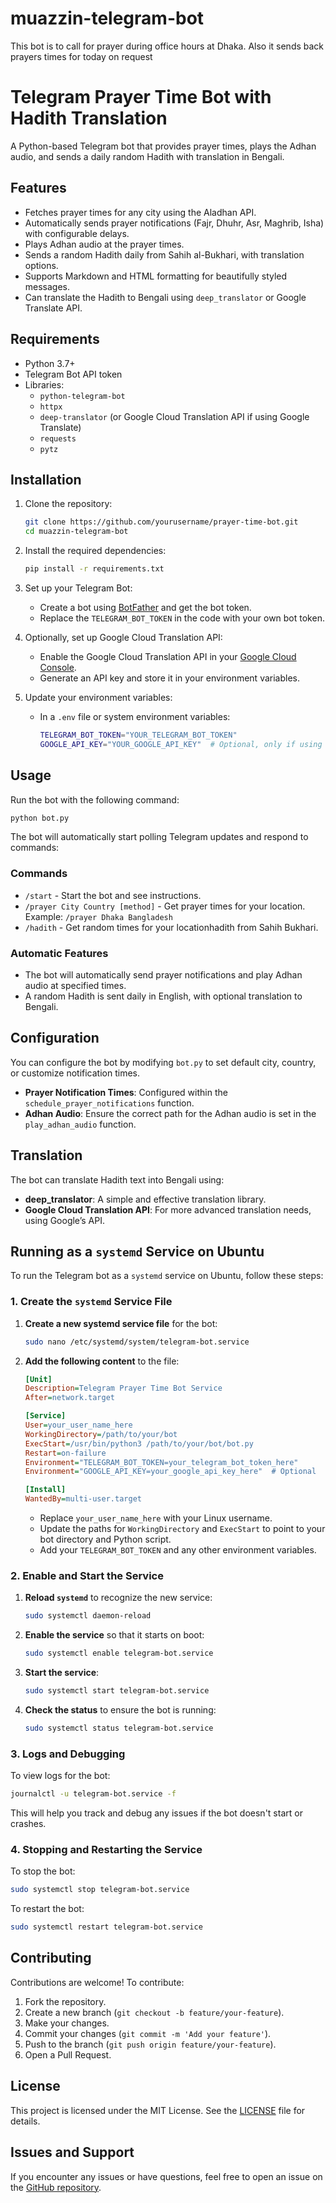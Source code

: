 # muazzin-telegram-bot
This bot is to call for prayer during office hours at Dhaka. Also it sends back prayers times for today on request

# Telegram Prayer Time Bot with Hadith Translation

A Python-based Telegram bot that provides prayer times, plays the Adhan audio, and sends a daily random Hadith with translation in Bengali.

## Features

- Fetches prayer times for any city using the Aladhan API.
- Automatically sends prayer notifications (Fajr, Dhuhr, Asr, Maghrib, Isha) with configurable delays.
- Plays Adhan audio at the prayer times.
- Sends a random Hadith daily from Sahih al-Bukhari, with translation options.
- Supports Markdown and HTML formatting for beautifully styled messages.
- Can translate the Hadith to Bengali using `deep_translator` or Google Translate API.

## Requirements

- Python 3.7+
- Telegram Bot API token
- Libraries:
  - `python-telegram-bot`
  - `httpx`
  - `deep-translator` (or Google Cloud Translation API if using Google Translate)
  - `requests`
  - `pytz`

## Installation

1. Clone the repository:
    ```bash
    git clone https://github.com/yourusername/prayer-time-bot.git
    cd muazzin-telegram-bot
    ```

2. Install the required dependencies:
    ```bash
    pip install -r requirements.txt
    ```

3. Set up your Telegram Bot:
   - Create a bot using [BotFather](https://core.telegram.org/bots#botfather) and get the bot token.
   - Replace the `TELEGRAM_BOT_TOKEN` in the code with your own bot token.

4. Optionally, set up Google Cloud Translation API:
   - Enable the Google Cloud Translation API in your [Google Cloud Console](https://cloud.google.com/translate/docs/setup).
   - Generate an API key and store it in your environment variables.

5. Update your environment variables:
    - In a `.env` file or system environment variables:
      ```bash
      TELEGRAM_BOT_TOKEN="YOUR_TELEGRAM_BOT_TOKEN"
      GOOGLE_API_KEY="YOUR_GOOGLE_API_KEY"  # Optional, only if using Google Translate
      ```

## Usage

Run the bot with the following command:

```bash
python bot.py
```

The bot will automatically start polling Telegram updates and respond to commands:

### Commands

- `/start` - Start the bot and see instructions.
- `/prayer City Country [method]` - Get prayer times for your location.
  Example: `/prayer Dhaka Bangladesh`
- `/hadith` - Get random times for your locationhadith from Sahih Bukhari.

### Automatic Features

- The bot will automatically send prayer notifications and play Adhan audio at specified times.
- A random Hadith is sent daily in English, with optional translation to Bengali.

## Configuration

You can configure the bot by modifying `bot.py` to set default city, country, or customize notification times.

- **Prayer Notification Times**: Configured within the `schedule_prayer_notifications` function.
- **Adhan Audio**: Ensure the correct path for the Adhan audio is set in the `play_adhan_audio` function.

## Translation

The bot can translate Hadith text into Bengali using:

- **deep_translator**: A simple and effective translation library.
- **Google Cloud Translation API**: For more advanced translation needs, using Google’s API.

## Running as a `systemd` Service on Ubuntu

To run the Telegram bot as a `systemd` service on Ubuntu, follow these steps:

### 1. Create the `systemd` Service File

1. **Create a new systemd service file** for the bot:
    ```bash
    sudo nano /etc/systemd/system/telegram-bot.service
    ```

2. **Add the following content** to the file:
    ```ini
    [Unit]
    Description=Telegram Prayer Time Bot Service
    After=network.target

    [Service]
    User=your_user_name_here
    WorkingDirectory=/path/to/your/bot
    ExecStart=/usr/bin/python3 /path/to/your/bot/bot.py
    Restart=on-failure
    Environment="TELEGRAM_BOT_TOKEN=your_telegram_bot_token_here"
    Environment="GOOGLE_API_KEY=your_google_api_key_here"  # Optional

    [Install]
    WantedBy=multi-user.target
    ```

    - Replace `your_user_name_here` with your Linux username.
    - Update the paths for `WorkingDirectory` and `ExecStart` to point to your bot directory and Python script.
    - Add your `TELEGRAM_BOT_TOKEN` and any other environment variables.

### 2. Enable and Start the Service

1. **Reload `systemd`** to recognize the new service:
    ```bash
    sudo systemctl daemon-reload
    ```

2. **Enable the service** so that it starts on boot:
    ```bash
    sudo systemctl enable telegram-bot.service
    ```

3. **Start the service**:
    ```bash
    sudo systemctl start telegram-bot.service
    ```

4. **Check the status** to ensure the bot is running:
    ```bash
    sudo systemctl status telegram-bot.service
    ```

### 3. Logs and Debugging

To view logs for the bot:
```bash
journalctl -u telegram-bot.service -f
```

This will help you track and debug any issues if the bot doesn't start or crashes.

### 4. Stopping and Restarting the Service

To stop the bot:
```bash
sudo systemctl stop telegram-bot.service
```

To restart the bot:
```bash
sudo systemctl restart telegram-bot.service
```

## Contributing

Contributions are welcome! To contribute:

1. Fork the repository.
2. Create a new branch (`git checkout -b feature/your-feature`).
3. Make your changes.
4. Commit your changes (`git commit -m 'Add your feature'`).
5. Push to the branch (`git push origin feature/your-feature`).
6. Open a Pull Request.

## License

This project is licensed under the MIT License. See the [LICENSE](LICENSE) file for details.

## Issues and Support

If you encounter any issues or have questions, feel free to open an issue on the [GitHub repository](https://github.com/rony-13/muazzin-telegram-bot/issues).
